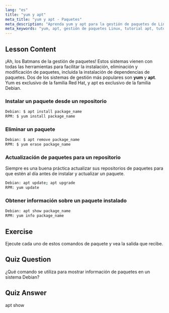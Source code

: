 ```yaml
---
lang: "es"
title: "yum y apt"
meta_title: "yum y apt - Paquetes"
meta_description: "Aprenda yum y apt para la gestión de paquetes de Linux. Instale, elimine y actualice software en sistemas Debian/RPM con este tutorial para principiantes. ¡Empiece hoy mismo!"
meta_keywords: "yum, apt, gestión de paquetes Linux, tutorial apt, tutorial yum, comandos Linux, guía para principiantes, instalación de paquetes"
---
```


## Lesson Content

¡Ah, los Batmans de la gestión de paquetes! Estos sistemas vienen con todas las herramientas para facilitar la instalación, eliminación y modificación de paquetes, incluida la instalación de dependencias de paquetes. Dos de los sistemas de gestión más populares son **yum** y **apt**. Yum es exclusivo de la familia Red Hat, y apt es exclusivo de la familia Debian.

### Instalar un paquete desde un repositorio

```bash
Debian: $ apt install package_name
RPM: $ yum install package_name
```

### Eliminar un paquete

```bash
Debian: $ apt remove package_name
RPM: $ yum erase package_name
```

### Actualización de paquetes para un repositorio

Siempre es una buena práctica actualizar sus repositorios de paquetes para que estén al día antes de instalar y actualizar un paquete.

```bash
Debian: apt update; apt upgrade
RPM: yum update
```

### Obtener información sobre un paquete instalado

```bash
Debian: apt show package_name
RPM: yum info package_name
```

## Exercise

Ejecute cada uno de estos comandos de paquete y vea la salida que recibe.

## Quiz Question

¿Qué comando se utiliza para mostrar información de paquetes en un sistema Debian?

## Quiz Answer

apt show
